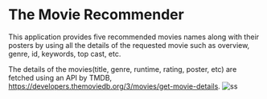 
# The Movie Recommender

This application provides five recommended movies names along with their posters by using all the details of the requested movie such as overview, genre, id, keywords, top cast, etc.

The details of the movies(title, genre, runtime, rating, poster, etc) are fetched using an API by TMDB, https://developers.themoviedb.org/3/movies/get-movie-details.
![ss](https://user-images.githubusercontent.com/89715388/170866310-54af1084-65ee-447e-a31e-abf11650298f.PNG)
